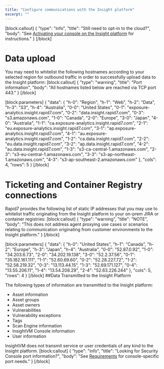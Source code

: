 ```yaml
---
title: "Configure communications with the Insight platform"
excerpt: ""
---
```

[block:callout]
{
  "type": "info",
  "title": "Still need to opt-in to the cloud?",
  "body": "See [Activating your console on the Insight platform](doc:activating-your-console-on-the-insight-platform) for instructions."
}
[/block]
# Data upload

You may need to whitelist the following hostnames according to your selected region for outbound traffic in order to successfully upload data to the Insight platform:
[block:callout]
{
  "type": "warning",
  "title": "Port information",
  "body": "All hostnames listed below are reached via TCP port 443."
}
[/block]

[block:parameters]
{
  "data": {
    "h-0": "Region",
    "h-1": "Web",
    "h-2": "Data",
    "h-3": "S3",
    "h-4": "Australia",
    "0-0": "United States",
    "0-1": "exposure-analytics.insight.rapid7.com",
    "0-2": "data.insight.rapid7.com",
    "0-3": "s3.amazonaws.com",
    "1-0": "Canada",
    "2-0": "Europe",
    "3-0": "Japan",
    "4-0": "Australia",
    "1-1": "ca.exposure-analytics.insight.rapid7.com",
    "2-1": "eu.exposure-analytics.insight.rapid7.com",
    "3-1": "ap.exposure-analytics.insight.rapid7.com",
    "4-1": "au.exposure-analytics.insight.rapid7.com",
    "1-2": "ca.data.insight.rapid7.com",
    "2-2": "eu.data.insight.rapid7.com",
    "3-2": "ap.data.insight.rapid7.com",
    "4-2": "au.data.insight.rapid7.com",
    "1-3": "s3-ca-central-1.amazonaws.com",
    "2-3": "s3-eu-central-1.amazonaws.com",
    "3-3": "s3-ap-northeast-1.amazonaws.com",
    "4-3": "s3-ap-southeast-2.amazonaws.com"
  },
  "cols": 4,
  "rows": 5
}
[/block]
# Ticketing and Container Registry connections

Rapid7 provides the following list of static IP addresses that you may use to whitelist traffic originating from the Insight platform to your on-prem JIRA or container registries:
[block:callout]
{
  "type": "warning",
  "title": "NOTE",
  "body": "This does not address agent proxying use cases or scenarios relating to communication originating from customer environments to the Insight platform."
}
[/block]

[block:parameters]
{
  "data": {
    "h-0": "United States",
    "h-1": "Canada",
    "h-2": "Europe",
    "h-3": "Japan",
    "h-4": "Australia",
    "0-0": "52.87.0.92",
    "1-0": "34.203.6.73",
    "2-0": "34.202.19.138",
    "3-0": "52.2.37.56",
    "0-1": "35.182.161.111",
    "1-1": "52.60.69.60",
    "0-2": "52.28.227.72",
    "1-2": "52.58.219.32",
    "0-3": "13.113.44.15",
    "1-3": "52.69.171.127",
    "0-4": "13.55.206.11",
    "1-4": "13.54.208.29",
    "2-4": "52.63.226.244"
  },
  "cols": 5,
  "rows": 4
}
[/block]
##Data Transmitted to the Insight Platform

The following types of information are transmitted to the Insight platform:
* Asset information
* Asset groups
* Asset owners
* Vulnerabilities
* Vulnerability exceptions
* Tags
* Scan Engine information
* InsightVM Console information
* User information

InsightVM does not transmit service or user credentials of any kind to the Insight platform.
[block:callout]
{
  "type": "info",
  "title": "Looking for Security Console port information?",
  "body": "See [Requirements](doc:requirements) for console-specific port needs."
}
[/block]